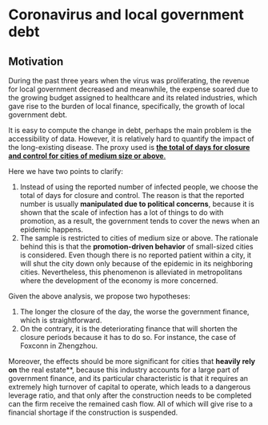 # Coronavirus and local government debt

## Motivation

During the past three years when the virus was proliferating, the revenue for local government decreased and meanwhile, the expense soared due to the growing budget assigned to healthcare and its related industries, which gave rise to the burden of local finance, specifically, the growth of local government debt.

It is easy to compute the change in debt, perhaps the main problem is the accessibility of data. However, it is relatively hard to quantify the impact of the long-existing disease. The proxy used is <u>**the total of days for closure and control for cities of medium size or above**.</u>

Here we have two points to clarify:
1. Instead of using the reported number of infected people, we choose the total of days for closure and control. The reason is that the reported number is usually **manipulated due to political concerns**, because it is shown that the scale of infection has a lot of things to do with promotion, as a result, the government tends to cover the news when an epidemic happens.
2. The sample is restricted to cities of medium size or above. The rationale behind this is that the **promotion-driven behavior** of small-sized cities is considered. Even though there is no reported patient within a city, it will shut the city down only because of the epidemic in its neighboring cities. Nevertheless, this phenomenon is alleviated in metropolitans where the development of the economy is more concerned.

Given the above analysis, we propose two hypotheses:
1. The longer the closure of the day, the worse the government finance, which is straightforward.
2. On the contrary, it is the deteriorating finance that will shorten the closure periods because it has to do so. For instance, the case of Foxconn in Zhengzhou.


Moreover, the effects should be more significant for cities that **heavily rely on** the real estate**, because this industry accounts for a large part of government finance, and its particular characteristic is that it requires an extremely high turnover of capital to operate, which leads to a dangerous leverage ratio, and that only after the construction needs to be completed can the firm receive the remained cash flow. All of which will give rise to a financial shortage if the construction is suspended.










